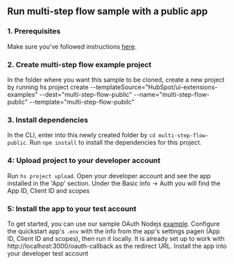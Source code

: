 ## Run multi-step flow sample with a public app

### 1. Prerequisites

Make sure you've followed instructions [here](https://github.com/HubSpot/ui-extensions-examples/blob/main/multi-step-flow/README.md#step-1-update-your-cli-and--authenticate-your-developer-account).

### 2. Create multi-step flow example project

In the folder where you want this sample to be cloned, create a new project by running hs project create --templateSource="HubSpot/ui-extensions-examples" --dest="multi-step-flow-public" --name="multi-step-flow-public" --template="multi-step-flow-pubilc"

### 3. Install dependencies

In the CLI, enter into this newly created folder by `cd multi-step-flow-public`. Run `npm install` to install the dependencies for this project.

### 4: Upload project to your developer account

Run `hs project upload`. Open your developer account and see the app installed in the 'App' section. Under the Basic info -> Auth you will find the App ID, Client ID and scopes

### 5: Install the app to your test account

To get started, you can use our sample OAuth Nodejs [example](https://github.com/hubspot/oauth-quickstart-nodejs).
Configure the quickstart app's `.env` with the info from the app's settings pagen (App ID, Client ID and scopes), then run it locally. It is already set up to work with http://localhost:3000/oauth-callback as the redirect URL. Install the app into your developer test account
